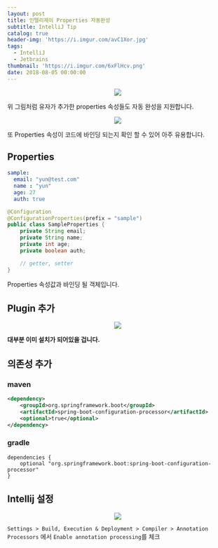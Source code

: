 ```yaml
---
layout: post
title: 인텔리제이 Properties 자동완성
subtitle: IntelliJ Tip
catalog: true
header-img: 'https://i.imgur.com/avC1Xor.jpg'
tags:
  - IntelliJ
  - Jetbrains
thumbnail: 'https://i.imgur.com/6xFlHcv.png'
date: 2018-08-05 00:00:00
---
```



<p align="center">
    <img src = "https://i.imgur.com/X6giEx5.gif"/> 
</p>

위 그림처럼 유자가 추가한 properties 속성들도 자동 완성을 지원합니다.

<p align="center">
    <img src = "https://i.imgur.com/AmkyrnX.gif"/> 
</p>

또 Properties 속성이 코드에 바인딩 되는지 확인 할 수 있어 아주 유용합니다.


## Properties 
```yml
sample:
  email: "yun@test.com"
  name : "yun"
  age: 27
  auth: true
```

```java
@Configuration
@ConfigurationProperties(prefix = "sample")
public class SampleProperties {
    private String email;
    private String name;
    private int age;
    private boolean auth;

    // getter, setter 
}
```
Properties 속성값과 바인딩 될 객체입니다.


## Plugin 추가

<p align="center">
    <img src = "https://i.imgur.com/rVX7XJz.png"/> 
</p>

**대부분 이미 설치가 되어있을 겁니다.**


## 의존성 추가

### maven
```xml
<dependency>
    <groupId>org.springframework.boot</groupId>
    <artifactId>spring-boot-configuration-processor</artifactId>
    <optional>true</optional>
</dependency>
```

### gradle
```
dependencies {
    optional "org.springframework.boot:spring-boot-configuration-processor"
}
```

## Intellij 설정

<p align="center">
    <img src = "https://i.imgur.com/Gojvv1c.png"/> 
</p>

`Settings > Build, Execution & Deployment > Compiler > Annotation Processors` 에서 `Enable annotation processing`를 체크